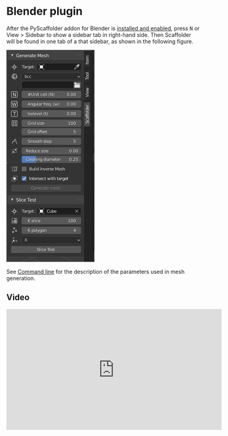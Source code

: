# Blender plugin

After the PyScaffolder addon for Blender is [installed and enabled](installation.md#blender-addon), press <kbd class="key-n">N</kbd> or View > Sidebar to show a sidebar tab in right-hand side.
Then Scaffolder will be found in one tab of a that sidebar, as shown in the following figure.

![blender](images/blender.jpg)

See [Command line](cmd.md) for the description of the parameters used in mesh generation.

## Video

<iframe width="560" height="315" src="https://www.youtube-nocookie.com/embed/ikIiC3XrBeM" title="YouTube video player" frameborder="0" allow="accelerometer; autoplay; clipboard-write; encrypted-media; gyroscope; picture-in-picture" allowfullscreen></iframe>